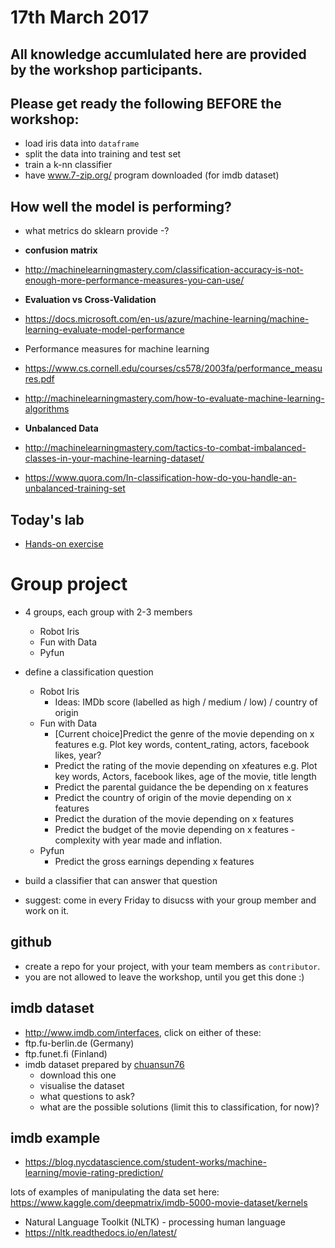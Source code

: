 
# 17th March 2017

## All knowledge accumlulated here are provided by the workshop participants.

## Please get ready the following BEFORE the workshop:
- load iris data into `dataframe`
- split the data into training and test set
- train a k-nn classifier
- have www.7-zip.org/ program downloaded (for imdb dataset)

## How well the model is performing?
- what metrics do sklearn provide
  -?
- **confusion matrix**
- http://machinelearningmastery.com/classification-accuracy-is-not-enough-more-performance-measures-you-can-use/

- **Evaluation vs Cross-Validation**
- https://docs.microsoft.com/en-us/azure/machine-learning/machine-learning-evaluate-model-performance
- Performance measures for machine learning
- https://www.cs.cornell.edu/courses/cs578/2003fa/performance_measures.pdf
- http://machinelearningmastery.com/how-to-evaluate-machine-learning-algorithms

- **Unbalanced Data**
- http://machinelearningmastery.com/tactics-to-combat-imbalanced-classes-in-your-machine-learning-dataset/
- https://www.quora.com/In-classification-how-do-you-handle-an-unbalanced-training-set

## Today's lab
- [Hands-on exercise](https://github.com/ryubidragonfire/python-machine-learning-101/blob/master/model-evaluation.ipynb)

# Group project
- 4 groups, each group with 2-3 members
  - Robot Iris
  - Fun with Data
  - Pyfun
  
- define a classification question
  - Robot Iris
    - Ideas: IMDb score (labelled as high / medium / low) / country of origin
  - Fun with Data
    - [Current choice]Predict the genre of the movie depending on x features e.g. Plot key words, content_rating, actors, facebook likes, year?
    - Predict the rating of the movie depending on xfeatures e.g. Plot key words, Actors, facebook likes, age of the movie, title length
    - Predict the parental guidance the be depending on x features
    - Predict the country of origin of the movie depending on x features
    - Predict the duration of the movie depending on x features
    - Predict the budget of the movie depending on x features - complexity with year made and inflation.
  - Pyfun
    - Predict the gross earnings depending x features
  
- build a classifier that can answer that question
- suggest: come in every Friday to disucss with your group member and work on it.

## github
- create a repo for your project, with your team members as `contributor`. 
- you are not allowed to leave the workshop, until you get this done :)

## imdb dataset
- http://www.imdb.com/interfaces, click on either of these:
 - ftp.fu-berlin.de (Germany)
 - ftp.funet.fi (Finland)
- imdb dataset prepared by [chuansun76](https://www.kaggle.com/deepmatrix/imdb-5000-movie-dataset)
  - download this one
  - visualise the dataset
  - what questions to ask? 
  - what are the possible solutions (limit this to classification, for now)?

## imdb example
- https://blog.nycdatascience.com/student-works/machine-learning/movie-rating-prediction/

lots of examples of manipulating the data set here:
https://www.kaggle.com/deepmatrix/imdb-5000-movie-dataset/kernels

- Natural Language Toolkit (NLTK) - processing human language
- https://nltk.readthedocs.io/en/latest/



